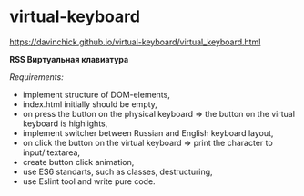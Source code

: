# virtual-keyboard
https://davinchick.github.io/virtual-keyboard/virtual_keyboard.html

**RSS Виртуальная клавиатура**

*Requirements:*
- implement structure of DOM-elements,
- index.html initially should be empty,
- on press the button on the physical keyboard => the button on the virtual keyboard is highlights,
- implement switcher between Russian and English keyboard layout,
- on click the button on the virtual keyboard => print the character to input/ textarea,
- create button click animation,
- use ES6 standarts, such as classes, destructuring, 
- use Eslint tool and write pure code.